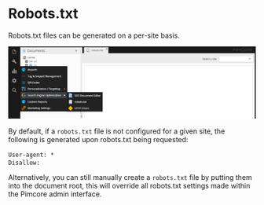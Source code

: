 # Robots.txt

Robots.txt files can be generated on a per-site basis.

![Robots.txt Editor](../img/robots-txt-editor.png)

By default, if a `robots.txt` file is not configured for a given site, the following is generated upon robots.txt being requested:

```
User-agent: *
Disallow:
```

Alternatively, you can still manually create a `robots.txt` file by putting them into the document root, this will 
override all robots.txt settings made within the Pimcore admin interface. 
